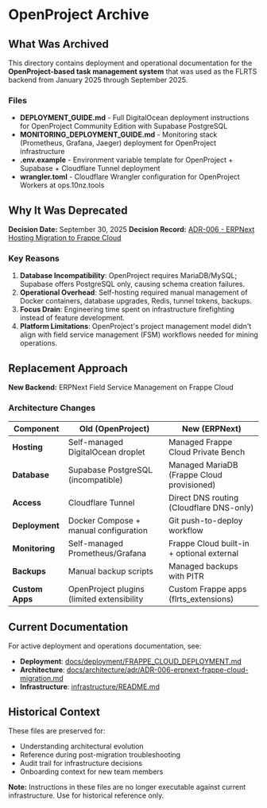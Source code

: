 # OpenProject Archive

## What Was Archived

This directory contains deployment and operational documentation for the
**OpenProject-based task management system** that was used as the FLRTS backend
from January 2025 through September 2025.

### Files

- **DEPLOYMENT_GUIDE.md** - Full DigitalOcean deployment instructions for
  OpenProject Community Edition with Supabase PostgreSQL
- **MONITORING_DEPLOYMENT_GUIDE.md** - Monitoring stack (Prometheus, Grafana,
  Jaeger) deployment for OpenProject infrastructure
- **.env.example** - Environment variable template for OpenProject + Supabase +
  Cloudflare Tunnel deployment
- **wrangler.toml** - Cloudflare Wrangler configuration for OpenProject Workers
  at ops.10nz.tools

## Why It Was Deprecated

**Decision Date:** September 30, 2025 **Decision Record:**
[ADR-006 - ERPNext Hosting Migration to Frappe Cloud](../../architecture/adr/ADR-006-erpnext-frappe-cloud-migration.md)

### Key Reasons

1. **Database Incompatibility**: OpenProject requires MariaDB/MySQL; Supabase
   offers PostgreSQL only, causing schema creation failures.
2. **Operational Overhead**: Self-hosting required manual management of Docker
   containers, database upgrades, Redis, tunnel tokens, backups.
3. **Focus Drain**: Engineering time spent on infrastructure firefighting
   instead of feature development.
4. **Platform Limitations**: OpenProject's project management model didn't align
   with field service management (FSM) workflows needed for mining operations.

## Replacement Approach

**New Backend:** ERPNext Field Service Management on Frappe Cloud

### Architecture Changes

| Component       | Old (OpenProject)                          | New (ERPNext)                              |
| --------------- | ------------------------------------------ | ------------------------------------------ |
| **Hosting**     | Self-managed DigitalOcean droplet          | Managed Frappe Cloud Private Bench         |
| **Database**    | Supabase PostgreSQL (incompatible)         | Managed MariaDB (Frappe Cloud provisioned) |
| **Access**      | Cloudflare Tunnel                          | Direct DNS routing (Cloudflare DNS-only)   |
| **Deployment**  | Docker Compose + manual configuration      | Git push-to-deploy workflow                |
| **Monitoring**  | Self-managed Prometheus/Grafana            | Frappe Cloud built-in + optional external  |
| **Backups**     | Manual backup scripts                      | Managed backups with PITR                  |
| **Custom Apps** | OpenProject plugins (limited extensibility | Custom Frappe apps (flrts_extensions)      |

## Current Documentation

For active deployment and operations documentation, see:

- **Deployment**:
  [docs/deployment/FRAPPE_CLOUD_DEPLOYMENT.md](../../deployment/FRAPPE_CLOUD_DEPLOYMENT.md)
- **Architecture**:
  [docs/architecture/adr/ADR-006-erpnext-frappe-cloud-migration.md](../../architecture/adr/ADR-006-erpnext-frappe-cloud-migration.md)
- **Infrastructure**:
  [infrastructure/README.md](../../../infrastructure/README.md)

## Historical Context

These files are preserved for:

- Understanding architectural evolution
- Reference during post-migration troubleshooting
- Audit trail for infrastructure decisions
- Onboarding context for new team members

**Note:** Instructions in these files are no longer executable against current
infrastructure. Use for historical reference only.
